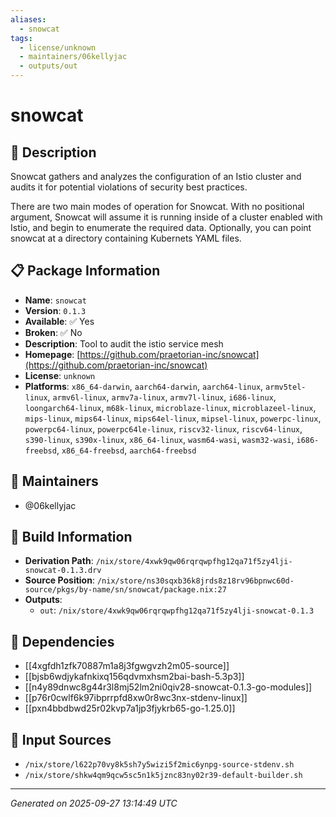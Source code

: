 ```yaml
---
aliases:
  - snowcat
tags:
  - license/unknown
  - maintainers/06kellyjac
  - outputs/out
---
```


# snowcat

## 📝 Description

Snowcat gathers and analyzes the configuration of an Istio cluster and
audits it for potential violations of security best practices.

There are two main modes of operation for Snowcat. With no positional
argument, Snowcat will assume it is running inside of a cluster enabled
with Istio, and begin to enumerate the required data. Optionally, you can
point snowcat at a directory containing Kubernets YAML files.


## 📋 Package Information

- **Name**: `snowcat`
- **Version**: `0.1.3`
- **Available**: ✅ Yes
- **Broken**: ✅ No
- **Description**: Tool to audit the istio service mesh
- **Homepage**: [https://github.com/praetorian-inc/snowcat](https://github.com/praetorian-inc/snowcat)
- **License**: `unknown`
- **Platforms**: `x86_64-darwin`, `aarch64-darwin`, `aarch64-linux`, `armv5tel-linux`, `armv6l-linux`, `armv7a-linux`, `armv7l-linux`, `i686-linux`, `loongarch64-linux`, `m68k-linux`, `microblaze-linux`, `microblazeel-linux`, `mips-linux`, `mips64-linux`, `mips64el-linux`, `mipsel-linux`, `powerpc-linux`, `powerpc64-linux`, `powerpc64le-linux`, `riscv32-linux`, `riscv64-linux`, `s390-linux`, `s390x-linux`, `x86_64-linux`, `wasm64-wasi`, `wasm32-wasi`, `i686-freebsd`, `x86_64-freebsd`, `aarch64-freebsd`
## 👥 Maintainers

- @06kellyjac


## 🔧 Build Information

- **Derivation Path**: `/nix/store/4xwk9qw06rqrqwpfhg12qa71f5zy4lji-snowcat-0.1.3.drv`
- **Source Position**: `/nix/store/ns30sqxb36k8jrds8z18rv96bpnwc60d-source/pkgs/by-name/sn/snowcat/package.nix:27`
- **Outputs**:
  - `out`:  `/nix/store/4xwk9qw06rqrqwpfhg12qa71f5zy4lji-snowcat-0.1.3`

## 🔗 Dependencies

- [[4xgfdh1zfk70887m1a8j3fgwgvzh2m05-source]]
- [[bjsb6wdjykafnkixq156qdvmxhsm2bai-bash-5.3p3]]
- [[n4y89dnwc8g44r3l8mj52lm2ni0qiv28-snowcat-0.1.3-go-modules]]
- [[p76r0cwlf6k97ibprrpfd8xw0r8wc3nx-stdenv-linux]]
- [[pxn4bbdbwd25r02kvp7a1jp3fjykrb65-go-1.25.0]]

## 📁 Input Sources

- `/nix/store/l622p70vy8k5sh7y5wizi5f2mic6ynpg-source-stdenv.sh`
- `/nix/store/shkw4qm9qcw5sc5n1k5jznc83ny02r39-default-builder.sh`

---
*Generated on 2025-09-27 13:14:49 UTC*
